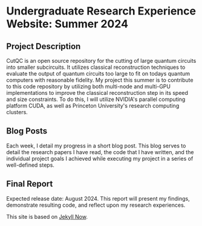 # Undergraduate Research Experience Website: Summer 2024

## Project Description

CutQC is an open source repository for the cutting of large quantum circuits into smaller subcircuits. It utilizes classical reconstruction techniques to evaluate the output of quantum circuits too large to fit on todays quantum computers with reasonable fidelity. My project this summer is to contribute to this code repository by utilizing both multi-node and multi-GPU implementations to improve the classical reconstruction step in its speed and size constraints. To do this, I will utilize NVIDIA's parallel computing platform CUDA, as well as Princeton University's research computing clusters.

## Blog Posts

Each week, I detail my progress in a short blog post. This blog serves to detail the research papers I have read, the code that I have written, and the individual project goals I achieved while executing my project in a series of well-defined steps.

## Final Report

Expected release date: August 2024. This report will present my findings, demonstrate resulting code, and reflect upon my research experiences.

This site is based on [Jekyll Now](https://github.com/barryclark/jekyll-now).
